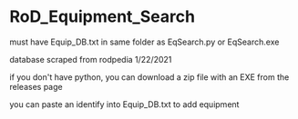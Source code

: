 # RoD_Equipment_Search

must have Equip_DB.txt in same folder as EqSearch.py or EqSearch.exe

database scraped from rodpedia 1/22/2021

if you don't have python, you can download a zip file with an EXE from the releases page

you can paste an identify into Equip_DB.txt to add equipment
